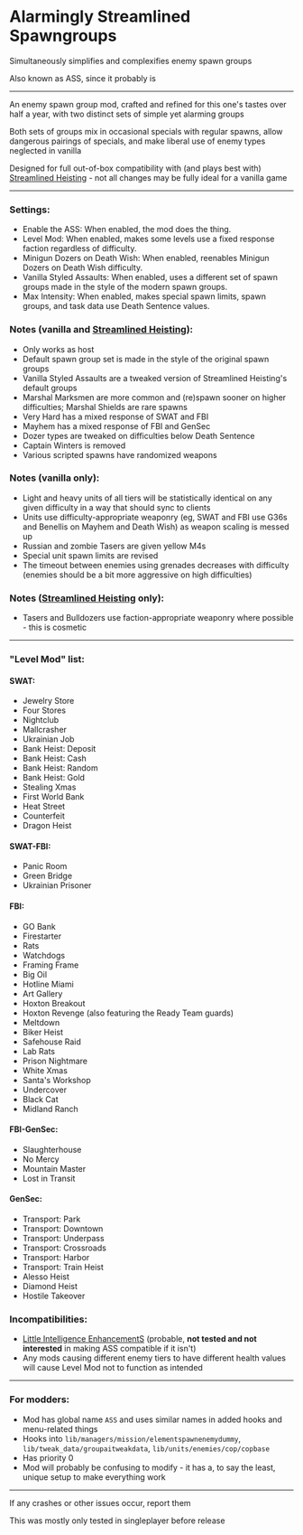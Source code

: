 # Alarmingly Streamlined Spawngroups

Simultaneously simplifies and complexifies enemy spawn groups

Also known as ASS, since it probably is

-----

An enemy spawn group mod, crafted and refined for this one's tastes over half a year, with two distinct sets of simple yet alarming groups

Both sets of groups mix in occasional specials with regular spawns, allow dangerous pairings of specials, and make liberal use of enemy types neglected in vanilla

Designed for full out-of-box compatibility with (and plays best with) [Streamlined Heisting](https://modworkshop.net/mod/29713) - not all changes may be fully ideal for a vanilla game

-----

### Settings:
- Enable the ASS: When enabled, the mod does the thing.
- Level Mod: When enabled, makes some levels use a fixed response faction regardless of difficulty.
- Minigun Dozers on Death Wish: When enabled, reenables Minigun Dozers on Death Wish difficulty.
- Vanilla Styled Assaults: When enabled, uses a different set of spawn groups made in the style of the modern spawn groups.
- Max Intensity: When enabled, makes special spawn limits, spawn groups, and task data use Death Sentence values.

### Notes (vanilla and [Streamlined Heisting](https://modworkshop.net/mod/29713)):
- Only works as host
- Default spawn group set is made in the style of the original spawn groups
- Vanilla Styled Assaults are a tweaked version of Streamlined Heisting's default groups
- Marshal Marksmen are more common and (re)spawn sooner on higher difficulties; Marshal Shields are rare spawns
- Very Hard has a mixed response of SWAT and FBI
- Mayhem has a mixed response of FBI and GenSec
- Dozer types are tweaked on difficulties below Death Sentence
- Captain Winters is removed
- Various scripted spawns have randomized weapons

### Notes (vanilla only):
- Light and heavy units of all tiers will be statistically identical on any given difficulty in a way that should sync to clients
- Units use difficulty-appropriate weaponry (eg, SWAT and FBI use G36s and Benellis on Mayhem and Death Wish) as weapon scaling is messed up
- Russian and zombie Tasers are given yellow M4s
- Special unit spawn limits are revised
- The timeout between enemies using grenades decreases with difficulty (enemies should be a bit more aggressive on high difficulties)

### Notes ([Streamlined Heisting](https://modworkshop.net/mod/29713) only):
- Tasers and Bulldozers use faction-appropriate weaponry where possible - this is cosmetic

-----

### "Level Mod" list:

#### SWAT:
- Jewelry Store
- Four Stores
- Nightclub
- Mallcrasher
- Ukrainian Job
- Bank Heist: Deposit
- Bank Heist: Cash
- Bank Heist: Random
- Bank Heist: Gold
- Stealing Xmas
- First World Bank
- Heat Street
- Counterfeit
- Dragon Heist

#### SWAT-FBI:
- Panic Room
- Green Bridge
- Ukrainian Prisoner

#### FBI:
- GO Bank
- Firestarter
- Rats
- Watchdogs
- Framing Frame
- Big Oil
- Hotline Miami
- Art Gallery
- Hoxton Breakout
- Hoxton Revenge (also featuring the Ready Team guards)
- Meltdown
- Biker Heist
- Safehouse Raid
- Lab Rats
- Prison Nightmare
- White Xmas
- Santa's Workshop
- Undercover
- Black Cat
- Midland Ranch

#### FBI-GenSec:
- Slaughterhouse
- No Mercy
- Mountain Master
- Lost in Transit

#### GenSec:
- Transport: Park
- Transport: Downtown
- Transport: Underpass
- Transport: Crossroads
- Transport: Harbor
- Transport: Train Heist
- Alesso Heist
- Diamond Heist
- Hostile Takeover

### Incompatibilities:
- [Little Intelligence EnhancementS](https://modworkshop.net/mod/37304) (probable, **not tested and not interested** in making ASS compatible if it isn't)
- Any mods causing different enemy tiers to have different health values will cause Level Mod not to function as intended

-----

### For modders:

- Mod has global name `ASS` and uses similar names in added hooks and menu-related things
- Hooks into `lib/managers/mission/elementspawnenemydummy`, `lib/tweak_data/groupaitweakdata`, `lib/units/enemies/cop/copbase`
- Has priority 0
- Mod will probably be confusing to modify - it has a, to say the least, unique setup to make everything work

-----

If any crashes or other issues occur, report them

This was mostly only tested in singleplayer before release
